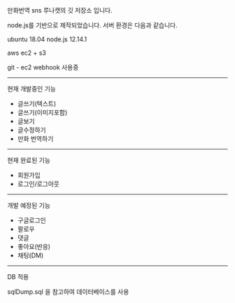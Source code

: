 만화번역 sns 루나캣의 깃 저장소 입니다.

node.js를 기반으로 제작되었습니다. 서버 환경은 다음과 같습니다.

ubuntu 18.04
node.js 12.14.1

aws ec2 + s3

git - ec2 webhook 사용중

-----

현재 개발중인 기능

- 글쓰기(텍스트)
- 글쓰기(이미지포함)
- 글보기
- 글수정하기
- 만화 번역하기

-----

현재 완료된 기능

- 회원가입
- 로그인/로그아웃

-----

개발 예정된 기능

- 구글로그인
- 팔로우
- 댓글
- 좋아요(반응)
- 채팅(DM)

-----

DB 적용

sqlDump.sql 을 참고하여 데이터베이스를 사용